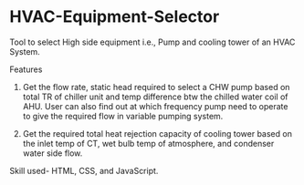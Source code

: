 # HVAC-Equipment-Selector

Tool to select High side equipment i.e., Pump and 
cooling tower of an HVAC System.

Features
1.  Get the flow rate, static head required to select a CHW 
    pump based on total TR of chiller unit and temp difference btw the 
    chilled water coil of AHU. User can also find out at which frequency 
    pump need to operate to give the required flow in variable pumping 
    system.
    
2.  Get the required total heat rejection capacity of cooling tower based 
    on the inlet temp of CT, wet bulb temp of atmosphere, and condenser 
    water side flow.

Skill used- HTML, CSS, and JavaScript.


